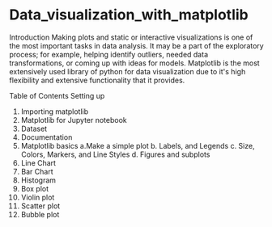 # Data_visualization_with_matplotlib
Introduction 
Making plots and static or interactive visualizations is one of the most important tasks in data analysis. It may be a part of the exploratory process; for example, helping identify outliers, needed data transformations, or coming up with ideas for models. 
Matplotlib is the most extensively used library of python for data visualization due to it's high flexibility and extensive functionality that it provides.  

Table of Contents 
Setting up 
1. Importing matplotlib 
2. Matplotlib for Jupyter notebook 
3. Dataset 
4. Documentation 
5. Matplotlib basics 
    a.Make a simple plot 
    b. Labels, and Legends 
    c. Size, Colors, Markers, and Line Styles 
    d. Figures and subplots 
6. Line Chart 
7. Bar Chart 
8. Histogram 
9. Box plot 
10. Violin plot 
11. Scatter plot 
12. Bubble plot
